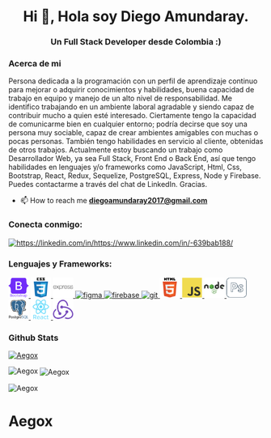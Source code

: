 <h1 align="center">Hi 👋, Hola soy Diego Amundaray.</h1>
<h3 align="center">Un Full Stack Developer desde Colombia :)</h3>

<h3>Acerca de mi</h3>

<p>Persona dedicada a la programación con un perfil de aprendizaje continuo para mejorar o adquirir conocimientos y habilidades, buena capacidad de trabajo en equipo y manejo de un alto nivel de responsabilidad. Me identifico trabajando en un ambiente laboral agradable y siendo capaz de contribuir mucho a quien esté interesado. Ciertamente tengo la capacidad de comunicarme bien en cualquier entorno; podría decirse que soy una persona muy sociable, capaz de crear ambientes amigables con muchas o pocas personas. También tengo habilidades en servicio al cliente, obtenidas de otros trabajos. Actualmente estoy buscando un trabajo como Desarrollador Web, ya sea Full Stack, Front End o Back End, así que tengo habilidades en lenguajes y/o frameworks como JavaScript, Html, Css, Bootstrap, React, Redux, Sequelize, PostgreSQL, Express, Node y Firebase. Puedes contactarme a través del chat de LinkedIn. Gracias.</p>

- 📫 How to reach me **diegoamundaray2017@gmail.com**

<h3 align="left">Conecta conmigo:</h3>
<p align="left">
<a href="https://www.linkedin.com/in/diego-amundaray-743862210/" target="blank"><img align="center" src="https://raw.githubusercontent.com/rahuldkjain/github-profile-readme-generator/master/src/images/icons/Social/linked-in-alt.svg" alt="https://linkedin.com/in/https://www.linkedin.com/in/-639bab188/" target="blank" height="30" width="40" /></a>
</p>

<h3 align="left">Lenguajes y Frameworks:</h3>
<p align="left"> <a href="https://getbootstrap.com" target="_blank" rel="noreferrer"> <img src="https://raw.githubusercontent.com/devicons/devicon/master/icons/bootstrap/bootstrap-plain-wordmark.svg" alt="bootstrap" width="40" height="40"/> </a> <a href="https://www.w3schools.com/css/" target="_blank" rel="noreferrer"> <img src="https://raw.githubusercontent.com/devicons/devicon/master/icons/css3/css3-original-wordmark.svg" alt="css3" width="40" height="40"/> </a> <a href="https://expressjs.com" target="_blank" rel="noreferrer"> <img src="https://raw.githubusercontent.com/devicons/devicon/master/icons/express/express-original-wordmark.svg" alt="express" width="40" height="40"/> </a> <a href="https://www.figma.com/" target="_blank" rel="noreferrer"> <img src="https://www.vectorlogo.zone/logos/figma/figma-icon.svg" alt="figma" width="40" height="40"/> </a> <a href="https://firebase.google.com/" target="_blank" rel="noreferrer"> <img src="https://www.vectorlogo.zone/logos/firebase/firebase-icon.svg" alt="firebase" width="40" height="40"/> </a> <a href="https://git-scm.com/" target="_blank" rel="noreferrer"> <img src="https://www.vectorlogo.zone/logos/git-scm/git-scm-icon.svg" alt="git" width="40" height="40"/> </a> <a href="https://www.w3.org/html/" target="_blank" rel="noreferrer"> <img src="https://raw.githubusercontent.com/devicons/devicon/master/icons/html5/html5-original-wordmark.svg" alt="html5" width="40" height="40"/> </a> <a href="https://developer.mozilla.org/en-US/docs/Web/JavaScript" target="_blank" rel="noreferrer"> <img src="https://raw.githubusercontent.com/devicons/devicon/master/icons/javascript/javascript-original.svg" alt="javascript" width="40" height="40"/> </a> <a href="https://nodejs.org" target="_blank" rel="noreferrer"> <img src="https://raw.githubusercontent.com/devicons/devicon/master/icons/nodejs/nodejs-original-wordmark.svg" alt="nodejs" width="40" height="40"/> </a> <a href="https://www.photoshop.com/en" target="_blank" rel="noreferrer"> <img src="https://raw.githubusercontent.com/devicons/devicon/master/icons/photoshop/photoshop-line.svg" alt="photoshop" width="40" height="40"/> </a> <a href="https://www.postgresql.org" target="_blank" rel="noreferrer"> <img src="https://raw.githubusercontent.com/devicons/devicon/master/icons/postgresql/postgresql-original-wordmark.svg" alt="postgresql" width="40" height="40"/> </a> <a href="https://reactjs.org/" target="_blank" rel="noreferrer"> <img src="https://raw.githubusercontent.com/devicons/devicon/master/icons/react/react-original-wordmark.svg" alt="react" width="40" height="40"/> </a> <a href="https://redux.js.org" target="_blank" rel="noreferrer"> <img src="https://raw.githubusercontent.com/devicons/devicon/master/icons/redux/redux-original.svg" alt="redux" width="40" height="40"/> </a> </p>

<h3>Github Stats</h3>

<p align="left"> <a href="https://github.com/ryo-ma/github-profile-trophy"><img src="https://github-profile-trophy.vercel.app/?username=Aegox" alt="Aegox" /></a> </p>

<p><img align="left" src="https://github-readme-stats.vercel.app/api/top-langs?username=aegox&show_icons=true&title_color=0cdfc6&text_color=265956&hide_border=true&locale=en&layout=compact" alt="Aegox" /></p>

<p>&nbsp;<img align="center" src="https://github-readme-stats.vercel.app/api?username=aegox&show_icons=true&theme=synthwave&title_color=20d9cd&text_color=208d7b&hide_border=true&locale=en" alt="Aegox" /></p>

<p><img align="center" src="https://github-readme-streak-stats.herokuapp.com/?user=aegox&" alt='Aegox' /></p>

# Aegox
